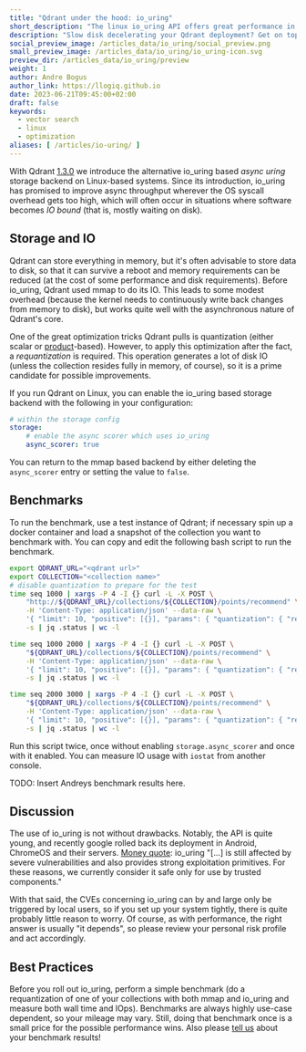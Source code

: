```yaml
---
title: "Qdrant under the hood: io_uring"
short_description: "The linux io_uring API offers great performance in certain cases. Here's how Qdrant uses it!"
description: "Slow disk decelerating your Qdrant deployment? Get on top of IO overhead with this one trick!"
social_preview_image: /articles_data/io_uring/social_preview.png
small_preview_image: /articles_data/io_uring/io_uring-icon.svg
preview_dir: /articles_data/io_uring/preview
weight: 1
author: Andre Bogus
author_link: https://llogiq.github.io
date: 2023-06-21T09:45:00+02:00
draft: false
keywords:
  - vector search
  - linux
  - optimization
aliases: [ /articles/io-uring/ ]
---
```


With Qdrant [1.3.0](https://github.com/qdrant/qdrant/releases/tag/v1.3.0) we
introduce the alternative io\_uring based *async uring* storage backend on
Linux-based systems. Since its introduction, io\_uring has promised to improve
async throughput wherever the OS syscall overhead gets too high, which will
often occur in situations where software becomes *IO bound* (that is, mostly
waiting on disk).

## Storage and IO

Qdrant can store everything in memory, but it's often advisable to store data
to disk, so that it can survive a reboot and memory requirements can be reduced
(at the cost of some performance and disk requirements). Before io\_uring,
Qdrant used mmap to do its IO. This leads to some modest overhead (because the
kernel needs to continuously write back changes from memory to disk), but works
quite well with the asynchronous nature of Qdrant's core.

One of the great optimization tricks Qdrant pulls is quantization (either
scalar or [product](https://qdrant.tech/articles/product-quantization/)-based).
However, to apply this optimization after the fact, a *requantization* is
required. This operation generates a lot of disk IO (unless the collection
resides fully in memory, of course), so it is a prime candidate for possible
improvements.

If you run Qdrant on Linux, you can enable the io\_uring based storage backend
with the following in your configuration:

```yaml
# within the storage config
storage:
	# enable the async scorer which uses io_uring
	async_scorer: true
```

You can return to the mmap based backend by either deleting the `async_scorer`
entry or setting the value to `false`.

## Benchmarks

To run the benchmark, use a test instance of Qdrant; if necessary spin up a
docker container and load a snapshot of the collection you want to benchmark
with. You can copy and edit the following bash script to run the benchmark.

```bash
export QDRANT_URL="<qdrant url>"
export COLLECTION="<collection name>"
# disable quantization to prepare for the test
time seq 1000 | xargs -P 4 -I {} curl -L -X POST \
	"http://${QDRANT_URL}/collections/${COLLECTION}/points/recommend" \
	-H 'Content-Type: application/json' --data-raw \
	'{ "limit": 10, "positive": [{}], "params": { "quantization": { "rescore": true  } } }' \
	-s | jq .status | wc -l

time seq 1000 2000 | xargs -P 4 -I {} curl -L -X POST \
	"${QDRANT_URL}/collections/${COLLECTION}/points/recommend" \
	-H 'Content-Type: application/json' --data-raw \
	'{ "limit": 10, "positive": [{}], "params": { "quantization": { "rescore": true  } } }' \
	-s | jq .status | wc -l

time seq 2000 3000 | xargs -P 4 -I {} curl -L -X POST \
	"${QDRANT_URL}/collections/${COLLECTION}/points/recommend" \
	-H 'Content-Type: application/json' --data-raw \
	'{ "limit": 10, "positive": [{}], "params": { "quantization": { "rescore": true  } } }' \
	-s | jq .status | wc -l
```

Run this script twice, once without enabling `storage.async_scorer` and once
with it enabled. You can measure IO usage with `iostat` from another console.

TODO: Insert Andreys benchmark results here.

## Discussion

The use of io\_uring is not without drawbacks. Notably, the API is quite young,
and recently google rolled back its deployment in Android, ChromeOS and their
servers. [Money quote](https://security.googleblog.com/2023/06/learnings-from-kctf-vrps-42-linux.html):
io\_uring "[...] is still affected by severe vulnerabilities and also provides
strong exploitation primitives. For these reasons, we currently consider it
safe only for use by trusted components."

With that said, the CVEs concerning io\_uring can by and large only be
triggered by local users, so if you set up your system tightly, there is
quite probably little reason to worry. Of course, as with performance, the
right answer is usually "it depends", so please review your personal risk
profile and act accordingly.

## Best Practices

Before you roll out io\_uring, perform a simple benchmark (do a requantization
of one of your collections with both mmap and io\_uring and measure both wall
time and IOps). Benchmarks are always highly use-case dependent, so your
mileage may vary. Still, doing that benchmark once is a small price for the
possible performance wins. Also please [tell us](https://discord.com/channels/907569970500743200/907569971079569410)
about your benchmark results!
